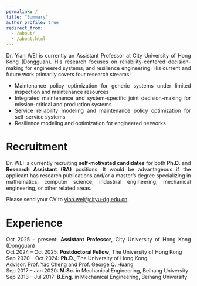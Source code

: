 ```yaml
---
permalink: /
title: "Summary"
author_profile: true
redirect_from: 
  - /about/
  - /about.html
---
```


<style>
  body {
    text-align: justify;
    text-justify: inter-word; 
  }
</style>

Dr. Yian WEI is currently an Assistant Professor at City University of Hong Kong (Dongguan). His research focuses on reliability-centered decision-making for engineered systems, and resilience engineering. His current and future work primarily covers four research streams:

<ul>
      <li>Maintenance policy optimization for generic systems under limited inspection and maintenance resources</li>
      <li>Integrated maintenance and system-specific joint decision-making for mission-critical and production systems</li>
      <li>Service reliability modeling and maintenance policy optimization for self-service systems</li>
      <li>Resilience modeling and optimization for engineered networks</li>
</ul>

Recruitment
======

Dr. WEI is currently recruiting <strong>self-motivated candidates</strong> for both <strong>Ph.D.</strong> and <strong>Research Assistant (RA)</strong> positions. It would be advantageous if the applicant has research publications and/or a master’s degree specializing in mathematics, computer science, industrial engineering, mechanical engineering, or other related areas.

Please send your CV to <a href="mailto:yian.wei@cityu-dg.edu.cn">yian.wei@cityu-dg.edu.cn</a>.


   
Experience
=======
  <ul style="list-style-type: none; padding-left: 0;">
    <li>
      <time datetime="2025-10">Oct 2025</time> – present: 
      <strong>Assistant Professor</strong>, 
      City University of Hong Kong (Dongguan)
    </li>
    <li>
      <time datetime="2024-10">Oct 2024</time> – 
      <time datetime="2025-10">Oct 2025</time>: 
      <strong>Postdoctoral Fellow</strong>, 
      The University of Hong Kong
    </li>
    <li>
      <time datetime="2020-09">Sep 2020</time> – 
      <time datetime="2024-10">Oct 2024</time>: 
      <strong>Ph.D.</strong>, 
      The University of Hong Kong<br>
      Advisor: 
      <a href="https://yaocheng-dase.github.io/" target="_blank">Prof. Yao Cheng</a> 
      and 
      <a href="#" title="Prof. George Q. Huang">Prof. George Q. Huang</a>
    </li>
    <li>
      <time datetime="2017-09">Sep 2017</time> – 
      <time datetime="2020-01">Jan 2020</time>: 
      <strong>M.Sc.</strong> in Mechanical Engineering, 
      Beihang University
    </li>
    <li>
      <time datetime="2013-09">Sep 2013</time> – 
      <time datetime="2017-07">Jul 2017</time>: 
      <strong>B.Eng.</strong> in Mechanical Engineering, 
      Beihang University
    </li>
  </ul>

